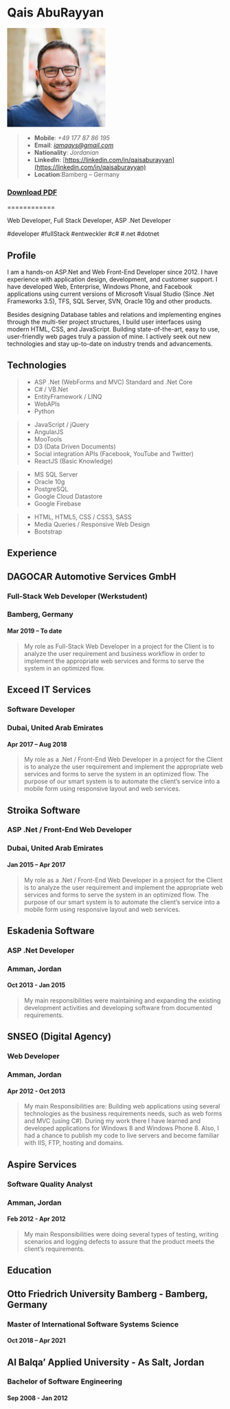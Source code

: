 # Qais AbuRayyan
![image](https://raw.githubusercontent.com/qaisma/CV/gh-pages/small.jpg) 
>- **Mobile**: *+49 177 87 86 195*
>- **Email**: *iamqays@gmail.com*
>- **Nationality**: *Jordanian*
>- **LinkedIn**: [https://linkedin.com/in/qaisaburayyan](https://linkedin.com/in/qaisaburayyan)
>- **Location**:Bamberg – Germany
### [Download PDF](https://github.com/qaisma/CV/blob/136f16f67f9532b040d8563ce0c318cb3283602c/Qais%20M.pdf)
============

Web Developer, Full Stack Developer, ASP .Net Developer

\#developer \#fullStack \#entweckler \#c\# \#.net \#dotnet

Profile
-------

I am a hands-on ASP.Net and Web Front-End Developer since 2012. I have experience with application design, development, and customer support. I have developed Web, Enterprise, Windows Phone, and Facebook applications using current versions of Microsoft Visual Studio (Since .Net Frameworks 3.5), TFS, SQL Server, SVN, Oracle 10g and other products.

Besides designing Database tables and relations and implementing engines through the multi-tier project structures, I build user interfaces using modern HTML, CSS, and JavaScript. Building state-of-the-art, easy to use, user-friendly web pages truly a passion of mine. I actively seek out new technologies and stay up-to-date on industry trends and advancements.

Technologies
---------
>-   ASP .Net (WebForms and MVC) Standard and .Net Core
>-   C# / VB.Net
>-   EntityFramework / LINQ
>-   WebAPIs
>-   Python

>-   JavaScript / jQuery
>-   AngularJS
>-   MooTools
>-   D3 (Data Driven Documents)
>-   Social integration APIs (Facebook, YouTube and Twitter)
>-   ReactJS (Basic Knowledge)

>-   MS SQL Server
>-   Oracle 10g
>-   PostgreSQL
>-   Google Cloud Datastore
>-   Google Firebase

>-   HTML, HTML5, CSS / CSS3, SASS
>-   Media Queries / Responsive Web Design
>-   Bootstrap


Experience
----------

DAGOCAR Automotive Services GmbH
--------

### Full-Stack Web Developer (Werkstudent)
### Bamberg, Germany
#### Mar 2019 – To date

>My role as Full-Stack Web Developer in a project for the Client is to analyze the user requirement and business workflow in order to implement the appropriate web services and forms to serve the system in an optimized flow.


Exceed IT Services
--------

### Software Developer
### Dubai, United Arab Emirates
#### Apr 2017 – Aug 2018

>My role as a .Net / Front-End Web Developer in a project for the Client is to analyze the user requirement and implement the appropriate web services and forms to serve the system in an optimized flow. The purpose of our smart system is to automate the client’s service into a mobile form using responsive layout and web services.


Stroika Software
--------

### ASP .Net / Front-End Web Developer
### Dubai, United Arab Emirates
#### Jan 2015 – Apr 2017

>My role as a .Net / Front-End Web Developer in a project for the Client is to analyze the user requirement and implement the appropriate web services and forms to serve the system in an optimized flow. The purpose of our smart system is to automate the client’s service into a mobile form using responsive layout and web services.


Eskadenia Software
--------

### ASP .Net Developer
### Amman, Jordan
#### Oct 2013 - Jan 2015

>My main responsibilities were maintaining and expanding the existing development activities and developing software from documented requirements.


SNSEO (Digital Agency)
--------

### Web Developer
### Amman, Jordan
#### Apr 2012 - Oct 2013

>My main Responsibilities are: Building web applications using several technologies as the business requirements needs, such as web forms and MVC (using C#). During my work there I have learned and developed applications for Windows 8 and Windows Phone 8. Also, I had a chance to publish my code to live servers and become familiar with IIS, FTP, hosting and domains.


Aspire Services
--------

### Software Quality Analyst
### Amman, Jordan
#### Feb 2012 - Apr 2012

>My main Responsibilities were doing several types of testing, writing scenarios and logging defects to assure that the product meets the client’s requirements.


Education
---------

Otto Friedrich University Bamberg - Bamberg, Germany
-----------------------------------------

### Master of International Software Systems Science
#### Oct 2018 – Apr 2021


Al Balqa’ Applied University - As Salt, Jordan
-----------------------------------------

### Bachelor of Software Engineering
#### Sep 2008 - Jan 2012
